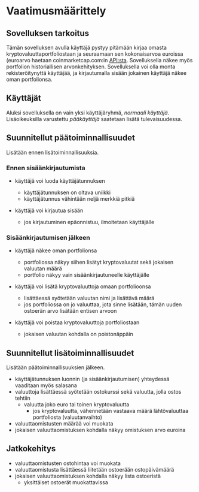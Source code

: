 # Vaatimusmäärittely

## Sovelluksen tarkoitus

Tämän sovelluksen avulla käyttäjä pystyy pitämään kirjaa omasta kryptovaluuttaportfoliostaan ja seuraamaan sen kokonaisarvoa euroissa (euroarvo haetaan coinmarketcap.com:in [API:sta](https://coinmarketcap.com/api/). Sovelluksella näkee myös portfolion historiallisen arvonkehityksen. Sovelluksella voi olla monta rekisteröitynyttä käyttäjää, ja kirjautumalla sisään jokainen käyttäjä näkee oman portfolionsa.

## Käyttäjät

Aluksi sovelluksella on vain yksi käyttäjäryhmä, _normaali käyttäjä_. Lisäoikeuksilla varustettu _pääkäyttäjä_ saatetaan lisätä tulevaisuudessa.

## Suunnitellut päätoiminnallisuudet

Lisätään ennen lisätoiminnallisuuksia.

### Ennen sisäänkirjautumista

- käyttäjä voi luoda käyttäjätunnuksen
  - käyttäjätunnuksen on oltava uniikki
  - käyttäjätunnus vähintään neljä merkkiä pitkiä

- käyttäjä voi kirjautua sisään
  - jos kirjautuminen epäonnistuu, ilmoitetaan käyttäjälle

### Sisäänkirjautumisen jälkeen

- käyttäjä näkee oman portfolionsa
  - portfoliossa näkyy siihen lisätyt kryptovaluutat sekä jokaisen valuutan määrä
  - portfolio näkyy vain sisäänkirjautuneelle käyttäjälle

- käyttäjä voi lisätä kryptovaluuttoja omaan portfolioonsa
  - lisättäessä syötetään valuutan nimi ja lisättävä määrä
  - jos portfoliossa on jo valuuttaa, jota sinne lisätään, tämän uuden ostoerän arvo lisätään entisen arvoon

- käyttäjä voi poistaa kryptovaluuttoja portfoliostaan
  - jokaisen valuutan kohdalla on poistonäppäin

## Suunnitellut lisätoiminnallisuudet

Lisätään päätoiminnallisuuksien jälkeen.

- käyttäjätunnuksen luonnin (ja sisäänkirjautumisen) yhteydessä vaaditaan myös salasana
- valuuttoja lisättäessä syötetään ostokurssi sekä valuutta, jolla ostos tehtiin
  - valuutta joko euro tai toinen kryptovaluutta
    - jos kryptovaluutta, vähennetään vastaava määrä lähtövaluuttaa portfoliosta (valuutanvaihto)
- valuuttaomistusten määrää voi muokata
- jokaisen valuuttaomistuksen kohdalla näkyy omistuksen arvo euroina

## Jatkokehitys

- valuuttaomistusten ostohintaa voi muokata
- valuuttaomistusta lisättäessä liitetään ostoerään ostopäivämäärä
- jokaisen valuuttaomistuksen kohdalla näkyy lista ostoeristä
  - yksittäiset ostoerät muokattavissa
